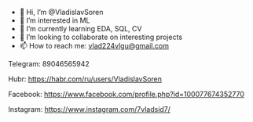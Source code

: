 - 👋 Hi, I’m @VladislavSoren
- 👀 I’m interested in ML
- 🌱 I’m currently learning EDA, SQL, CV
- 💞️ I’m looking to collaborate on interesting projects
- 📫 How to reach me:
vlad224vlgu@gmail.com

Telegram: 89046565942 

Hubr: https://habr.com/ru/users/VladislavSoren 

Facebook: https://www.facebook.com/profile.php?id=100077674352770 

Instagram: https://www.instagram.com/7vladsid7/


